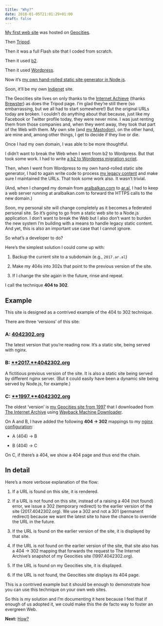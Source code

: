 ```yaml
---
title: "Why?"
date: 2018-01-05T21:01:29+01:00
draft: false
---
```


[My first web site](https://1997.4042302.org) was hosted on [Geocities](https://en.wikipedia.org/wiki/Yahoo!_GeoCities).

Then [Tripod](https://web.archive.org/web/20040811232124/http://aral.tripod.com:80/).

Then it was a full Flash site that I coded from scratch.

Then it used [b2](https://web.archive.org/web/20020118200519/http://cafelog.com:80/).

Then it used [Wordpress](https://www.wordpress.org).

Now it’s [my own hand-rolled static site generator in Node.js](https://source.ind.ie/aral/blog).

Soon, it’ll be my own [Indienet](https://source.ind.ie/indienet) site.

The Geocities site lives on only thanks to the [Internet Achieve](http://archive.org) (thanks [Brewster](http://brewster.kahle.org)) as does the Tripod page. I’m glad they’re still there (so embarrassing, but we all had to start somewhere!) But the original URLs today are broken. I couldn’t do anything about that because, just like my Facebook or Twitter profile today, they were never mine. I was just renting them from those companies and, when they went away, they took that part of the Web with them. My own site (and [my Mastodon](https://mastodon.ar.al)), on the other hand, are mine and, among other things, I get to decide if they live or die.

Once I had my own domain, I was able to be more thoughtful.

I didn’t want to break the Web when I went from b2 to Wordpress. But that took some work. I had to write [a b2 to Wordpress migration script](https://ar.al/588/).

Then, when I went from Wordpress to my own hand-rolled static site generator, I had to again write code to process [my legacy content](https://ar.al/archive/) and make sure I maintained the URLs. That took some work also. It wasn’t trivial.

(And, when I changed my domain from [aralbalkan.com](https://aralbalkan.com) to [ar.al](https://ar.al), I had to keep a web server running at aralbalkan.com to forward the HTTPS calls to the new domain.)

Soon, my personal site will change completely as it becomes a federated personal site. So it’s going to go from a static web site to a Node.js application. I don’t want to break the Web but I also don’t want to burden the new system I’m building with a means to handle legacy static content. And yet, this is also an important use case that I cannot ignore.

So what’s a developer to do?

Here’s the simplest solution I could come up with:

1. Backup the current site to a subdomain (e.g., `2017.ar.al`)

2. Make my 404s into 302s that point to the previous version of the site.

3. If I change the site again in the future, rinse and repeat.

I call the technique <strong>404 to 302</strong>.

## Example

This site is designed as a contrived example of the 404 to 302 technique.

There are three ‘versions’ of this site:

### **A:** [4042302.org](https://4042302.org)

  The latest version that you’re reading now. It’s a static site, being served with nginx.

### **B:** [**2017.**4042302.org](https://2017.4042302.org)

  A fictitious previous version of the site. It is also a static site being served by different nginx server. (But it could easily have been a dynamic site being served by Node.js, for example.)

### **C:** [**1997.**4042302.org](https://1997.4042302.org)

  The oldest ‘version’ is [my Geocities site from 1997](https://1997.4042302.org) that I downloaded from  [The Internet Archive](https://archive.org) using [Wayback Machine Downloader](https://github.com/hartator/wayback-machine-downloader).

On A and B, I have added the following <strong>404 → 302</strong> mappings to my [nginx configuration](/how#nginx):

  * A (404) → B

  * B (404) → C

On C, if there’s a 404, we show a 404 page and thus end the chain.

## In detail

Here’s a more verbose explanation of the flow:

  1. If a URL is found on this site, it is rendered.

  2. If a URL is not found on this site, instead of a raising a 404 (not found) error, we issue a 302 (temporary redirect) to the earlier version of the site (2017.4042302.org). We use a 302 and not a 301 (permanent redirect) because we want the latest site to have the chance to override the URL in the future.

  3. If the URL is found on the earlier version of the site, it is displayed by that site.

  4. If the URL is not found on the earlier version of the site, that site also has a 404 → 302 mapping that forwards the request to The Internet Archive’s snapshot of my Geocities site (1997.4042302.org).

  5. If the URL is found on my Geocities site, it is displayed.

  6. If the URL is not found, the Geocities site displays its 404 page.

This is a contrived example but it should be enough to demonstrate how you can use this technique on your own web sites.

So this is my solution and I’m documenting it here because I feel that if enough of us adopted it, we could make this the de facto way to foster an evergreen Web.

**Next:** [How?](/how)
